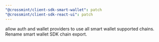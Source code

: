 ```yaml
---
"@crossmint/client-sdk-smart-wallet": patch
"@crossmint/client-sdk-react-ui": patch
---
```


allow auth and wallet providers to use all smart wallet supported chains. Rename smart wallet SDK chain export.
